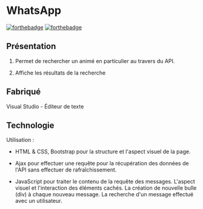 # WhatsApp

[![forthebadge](http://forthebadge.com/images/badges/built-with-love.svg)](https://github.com/Hikyy)  [![forthebadge](http://forthebadge.com/images/badges/powered-by-electricity.svg)](https://linkedin.com/in/rayane-mabrouki/)

## Présentation

1. Permet de rechercher un animé en particulier au travers du API.

2. Affiche les résultats de la recherche


## Fabriqué

Visual Studio - Éditeur de texte


## Technologie

Utilisation :
- HTML & CSS, Bootstrap pour la structure et l'aspect visuel de la page.

- Ajax pour effectuer une requête pour la récupération des données de l'API sans effectuer de rafraîchissement.

- JavaScript pour traiter le contenu de la requête des messages. L'aspect visuel et l'interaction des éléments cachés. La création de nouvelle bulle (div) à chaque nouveau message. La recherche d'un message effectué avec un utilisateur.
